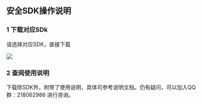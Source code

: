 ## 安全SDK操作说明
### 1 下载对应SDk

请选择对应SDK，直接下载

![](http://imgcache.tcecqpoc.fsphere.cn/image/mccdn.qcloud.com/static/img/ad06a93314a82105c581dde2c31d9c58/image.png)


### 2 查阅使用说明
下载除SDK外，附带了使用说明，具体可参考说明文档。仍有疑问，可以加入QQ群：218062986 进行咨询。